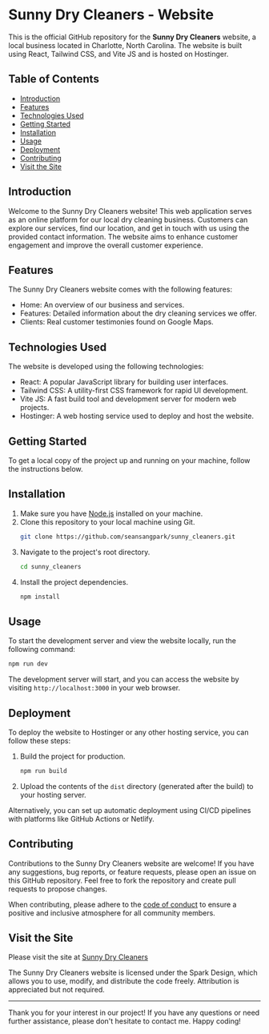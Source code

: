 # Sunny Dry Cleaners - Website

This is the official GitHub repository for the **Sunny Dry Cleaners** website, a local business located in Charlotte, North Carolina. The website is built using React, Tailwind CSS, and Vite JS and is hosted on Hostinger.

## Table of Contents

- [Introduction](#introduction)
- [Features](#features)
- [Technologies Used](#technologies-used)
- [Getting Started](#getting-started)
- [Installation](#installation)
- [Usage](#usage)
- [Deployment](#deployment)
- [Contributing](#contributing)
- [Visit the Site](#visit-the-site)

## Introduction

Welcome to the Sunny Dry Cleaners website! This web application serves as an online platform for our local dry cleaning business. Customers can explore our services, find our location, and get in touch with us using the provided contact information. The website aims to enhance customer engagement and improve the overall customer experience.

## Features

The Sunny Dry Cleaners website comes with the following features:

- Home: An overview of our business and services.
- Features: Detailed information about the dry cleaning services we offer.
- Clients: Real customer testimonies found on Google Maps.

## Technologies Used

The website is developed using the following technologies:

- React: A popular JavaScript library for building user interfaces.
- Tailwind CSS: A utility-first CSS framework for rapid UI development.
- Vite JS: A fast build tool and development server for modern web projects.
- Hostinger: A web hosting service used to deploy and host the website.

## Getting Started

To get a local copy of the project up and running on your machine, follow the instructions below.

## Installation

1. Make sure you have [Node.js](https://nodejs.org/) installed on your machine.
2. Clone this repository to your local machine using Git.
   ```bash
   git clone https://github.com/seansangpark/sunny_cleaners.git
   ```
3. Navigate to the project's root directory.
   ```bash
   cd sunny_cleaners
   ```
4. Install the project dependencies.
   ```bash
   npm install
   ```

## Usage

To start the development server and view the website locally, run the following command:

```bash
npm run dev
```

The development server will start, and you can access the website by visiting `http://localhost:3000` in your web browser.

## Deployment

To deploy the website to Hostinger or any other hosting service, you can follow these steps:

1. Build the project for production.
   ```bash
   npm run build
   ```
2. Upload the contents of the `dist` directory (generated after the build) to your hosting server.

Alternatively, you can set up automatic deployment using CI/CD pipelines with platforms like GitHub Actions or Netlify.

## Contributing

Contributions to the Sunny Dry Cleaners website are welcome! If you have any suggestions, bug reports, or feature requests, please open an issue on this GitHub repository. Feel free to fork the repository and create pull requests to propose changes.

When contributing, please adhere to the [code of conduct](CODE_OF_CONDUCT.md) to ensure a positive and inclusive atmosphere for all community members.

## Visit the Site

Please visit the site at [Sunny Dry Cleaners](https://sunnydrycleaners.net/)

The Sunny Dry Cleaners website is licensed under the Spark Design, which allows you to use, modify, and distribute the code freely. Attribution is appreciated but not required.

---

Thank you for your interest in our project! If you have any questions or need further assistance, please don't hesitate to contact me. Happy coding!
